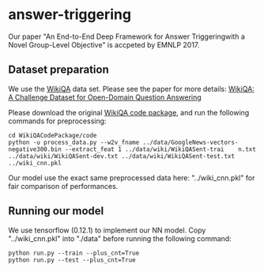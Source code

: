 # answer-triggering
Our paper "An End-to-End Deep Framework for Answer Triggeringwith a Novel Group-Level Objective" is accpeted by EMNLP 2017.

## Dataset preparation
We use the [WikiQA](http://research.microsoft.com/en-US/downloads/4495da01-db8c-4041-a7f6-7984a4f6a905/default.aspx) data set.
Please see the paper for more details:
[WikiQA: A Challenge Dataset for Open-Domain Question Answering](https://www.microsoft.com/en-us/research/publication/wikiqa-a-challenge-dataset-for-open-domain-question-answering/)

Please download the original [WikiQA code package](https://www.google.com/url?sa=t&rct=j&q=&esrc=s&source=web&cd=1&cad=rja&uact=8&ved=0ahUKEwie8NqY35vVAhXEs1QKHcmJABQQFggqMAA&url=https%3A%2F%2Fwww.microsoft.com%2Fen-us%2Fdownload%2Fdetails.aspx%3Fid%3D52355&usg=AFQjCNEPkmGIkodGD8H9PV2ZpQb0NGz1mw), and run the following commands for preprocessing:
~~~
cd WikiQACodePackage/code
python -u process_data.py --w2v_fname ../data/GoogleNews-vectors-negative300.bin --extract_feat 1 ../data/wiki/WikiQASent-trai    n.txt ../data/wiki/WikiQASent-dev.txt ../data/wiki/WikiQASent-test.txt ../wiki_cnn.pkl
~~~
Our model use the exact same preprocessed data here: "../wiki_cnn.pkl" for fair comparison of performances.

## Running our model
We use tensorflow (0.12.1) to implement our NN model. 
Copy "../wiki_cnn.pkl" into "./data" before running the following command:
~~~
python run.py --train --plus_cnt=True
python run.py --test --plus_cnt=True
~~~
